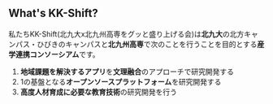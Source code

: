 ##  What's KK-Shift?

私たちKK-Shift(北九大x北九州高専をグッと盛り上げる会)は**北九大**の北方キャンパス・ひびきのキャンパスと**北九州高専**で次のことを行うことを目的とする**産学連携コンソーシアム**です。

1. **地域課題を解決するアプリ**を**文理融合**のアプローチで研究開発する
2. 1の基盤となる**オープンソースプラットフォーム**を研究開発する
3. **高度人材育成に必要な教育技術**の研究開発を行う
